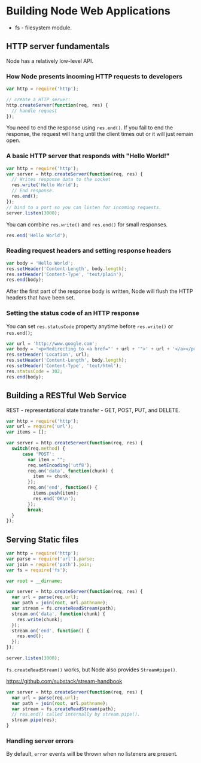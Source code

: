 # Building Node Web Applications

* fs - filesystem module.

## HTTP server fundamentals

Node has a relatively low-level API.

### How Node presents incoming HTTP requests to developers

```javascript
var http = require('http');

// create a HTTP server:
http.createServer(function(req, res) {
  // handle request
});
```

You need to end the response using `res.end()`. If you fail to end the response, the request will hang until the client times out or it will just remain open.

### A basic HTTP server that responds with "Hello World!"

```javascript
var http = require('http');
var server = http.createServer(function(req, res) {
  // Writes response data to the socket
  res.write('Hello World');
  // End response.
  res.end();
});
// bind to a port so you can listen for incoming requests.
server.listen(3000);
```

You can combine `res.write()` and `res.end()` for small responses.
```javascript
res.end('Hello World');
```

### Reading request headers and setting response headers

```javascript
var body = 'Hello World';
res.setHeader('Content-Length', body.length);
res.setHeader('Content-Type', 'text/plain');
res.end(body);
```

After the first part of the response body is written, Node will flush the HTTP headers that have been set.

### Setting the status code of an HTTP response

You can set `res.statusCode` property anytime before `res.write()` or `res.end()`;

```javascript
var url = 'http://www.google.com';
var body = '<p>Redirecting to <a href="' + url + '">' + url + '</a></p>';
res.setHeader('Location', url);
res.setHeader('Content-Length', body.length);
res.setHeader('Content-Type', 'text/html');
res.statusCode = 302;
res.end(body);
```

## Building a RESTful Web Service

REST - representational state transfer - GET, POST, PUT, and DELETE.

```javascript
var http = require('http');
var url = require('url');
var items = [];

var server = http.createServer(function(req, res) {
  switch(req.method) {
      case 'POST':
        var item = "";
        req.setEncoding('utf8');
        req.on('data', function(chunk) {
          item += chunk;
        });
        req.on('end', function() {
          items.push(item);
          res.end('OK\n');
        });
        break;
  }
});
```

## Serving Static files

```javascript
var http = require('http');
var parse = require('url').parse;
var join = require('path').join;
var fs = require('fs');

var root = __dirname;

var server = http.createServer(function(req, res) {
  var url = parse(req.url);
  var path = join(root, url.pathname);
  var stream = fs.createReadStream(path);
  stream.on('data', function(chunk) {
    res.write(chunk);
  });
  stream.on('end', function() {
    res.end();
  });
});

server.listen(3000);
```

`fs.createReadStream()` works, but Node also provides `Stream#pipe()`.

https://github.com/substack/stream-handbook

```javascript
var server = http.createServer(function(req, res) {
  var url = parse(req.url);
  var path = join(root, url.pathname);
  var stream = fs.createReadStream(path);
  // res.end() called internally by stream.pipe().
  stream.pipe(res);
}
```

### Handling server errors

By default, `error` events will be thrown when no listeners are present.
